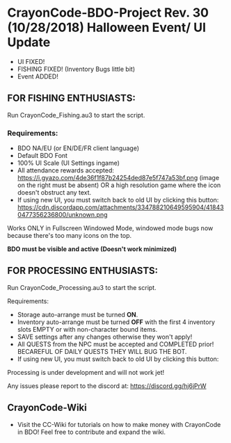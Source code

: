 # CrayonCode-BDO-Project Rev. 30 (10/28/2018) Halloween Event/ UI Update

- UI FIXED!
- FISHING FIXED! (Inventory Bugs little bit)
- Event ADDED!

## FOR FISHING ENTHUSIASTS:

Run CrayonCode_Fishing.au3 to start the script.

### Requirements:
* BDO NA/EU (or EN/DE/FR client language)
* Default BDO Font
* 100% UI Scale (UI Settings ingame)
* All attendance rewards accepted: https://i.gyazo.com/4de36f1f87b24254ded87e5f747a53bf.png (image on the right must be absent) OR a high resolution game where the icon doesn't obstruct any text.
* If using new UI, you must switch back to old UI by clicking this button:
https://cdn.discordapp.com/attachments/334788210649595904/418430477356236800/unknown.png

Works ONLY in Fullscreen Windowed Mode, windowed mode bugs now because there's too many icons on the top.

**BDO must be visible and active (Doesn't work minimized)**


## FOR PROCESSING ENTHUSIASTS:

Run CrayonCode_Processing.au3 to start the script.

Requirements:
* Storage auto-arrange must be turned **ON**.
* Inventory auto-arrange must be turned **OFF** with the first 4 inventory slots EMPTY or with non-character bound items.
* SAVE settings after any changes otherwise they won't apply!
* All QUESTS from the NPC must be accepted and COMPLETED prior! BECAREFUL OF DAILY QUESTS THEY WILL BUG THE BOT.
* If using new UI, you must switch back to old UI by clicking this button:


Processing is under development and will not work jet!

Any issues please report to the discord at: https://discord.gg/hj6jPrW

## CrayonCode-Wiki

* Visit the CC-Wiki for tutorials on how to make money with CrayonCode in BDO! Feel free to contribute and expand the wiki.
